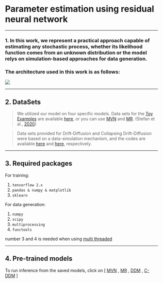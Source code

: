 # Parameter estimation using residual neural network
----
### 1. In this work, we represent a practical approach capable of estimating any stochastic process, whether its likelihood function comes from an unknown distribution or the model relys on simulation-based approaches for data generation.
### The architecture used in this work is as follows: 
<!-- ![Image](https://github.com/hodaVS/Parameter-estimation-using-residual-neural-network/blob/main/ResNet.png =250x250) -->
<img src="https://github.com/hodaVS/Parameter-estimation-using-residual-neural-network/blob/main/ResNet.jpg">

---
## 2. DataSets

> We utilized our model on four specific models. Data sets for the [Toy Examples](https://github.com/hodaVS/Parameter-estimation-using-residual-neural-network/tree/main/Toy%20examples) are available [here](https://heidata.uni-heidelberg.de/dataset.xhtml?persistentId=doi%3A10.11588%2Fdata%2FUVOWT0&version=DRAFT), or you can use [MVN](https://github.com/hodaVS/Parameter-estimation-using-residual-neural-network/tree/main/Toy%20examples/Multivariate%20normal/multivariate%20normal%20data) and [MR](https://github.com/hodaVS/Parameter-estimation-using-residual-neural-network/tree/main/Toy%20examples/Multiple%20regression/multiple%20regression%20data). (Stefan et al., [2020](https://doi.org/10.1111/bmsp.12159))

> Data sets provided for Drift-Diffusion and Collapsing Drift-Diffusion were based on a data-simulation mechanism, and the codes are available [here](https://github.com/hodaVS/Parameter-estimation-using-residual-neural-network/blob/main/Drift-Difusison%20models/DDM/Data_Generation/DataSet/Data_generation-.ipynb) and [here](https://github.com/hodaVS/Parameter-estimation-using-residual-neural-network/tree/main/Drift-Difusison%20models/Collapsing%20DDM/Data_Generation/CB_DataSet), respectively.
---

## 3. Required packages 
For training:
  1. `tensorflow 2.x`
  2. `pandas & numpy & matplotlib`
  3. `sklearn`
 
 For data generation:
  1. `numpy`
  2. `scipy`
  3. `multiprocessing`
  4. `functools` 
  
  number 3 and 4 is needed when using [multi threaded](https://github.com/hodaVS/Parameter-estimation-using-residual-neural-network/blob/main/Drift-Difusison%20models/Collapsing%20DDM/Data_Generation/CB_DataSet/Data_generation-Collapsing-Multi_threaded.ipynb)
  
  
---

## 4. Pre-trained models
To run inference from the saved models, click on [ [MVN](https://github.com/hodaVS/Parameter-estimation-using-residual-neural-network/blob/main/trained%20models/Resnet_MVN.h5) , [MR](https://github.com/hodaVS/Parameter-estimation-using-residual-neural-network/blob/main/trained%20models/Resnet_MR.h5) , [DDM](https://github.com/hodaVS/Parameter-estimation-using-residual-neural-network/blob/main/trained%20models/Resnet_DDM.h5) , [C-DDM](https://github.com/hodaVS/Parameter-estimation-using-residual-neural-network/blob/main/trained%20models/Resnet_CDDM.h5) ]

